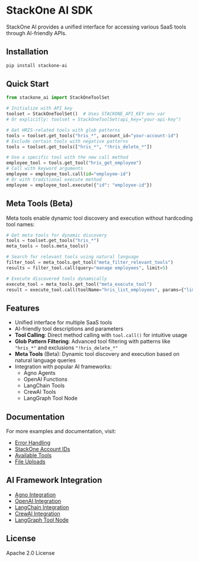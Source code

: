 # StackOne AI SDK

StackOne AI provides a unified interface for accessing various SaaS tools through AI-friendly APIs.

## Installation

```bash
pip install stackone-ai
```

## Quick Start

```python
from stackone_ai import StackOneToolSet

# Initialize with API key
toolset = StackOneToolSet()  # Uses STACKONE_API_KEY env var
# Or explicitly: toolset = StackOneToolSet(api_key="your-api-key")

# Get HRIS-related tools with glob patterns
tools = toolset.get_tools("hris_*", account_id="your-account-id")
# Exclude certain tools with negative patterns
tools = toolset.get_tools(["hris_*", "!hris_delete_*"])

# Use a specific tool with the new call method
employee_tool = tools.get_tool("hris_get_employee")
# Call with keyword arguments
employee = employee_tool.call(id="employee-id")
# Or with traditional execute method
employee = employee_tool.execute({"id": "employee-id"})
```

## Meta Tools (Beta)

Meta tools enable dynamic tool discovery and execution without hardcoding tool names:

```python
# Get meta tools for dynamic discovery
tools = toolset.get_tools("hris_*")
meta_tools = tools.meta_tools()

# Search for relevant tools using natural language
filter_tool = meta_tools.get_tool("meta_filter_relevant_tools")
results = filter_tool.call(query="manage employees", limit=5)

# Execute discovered tools dynamically
execute_tool = meta_tools.get_tool("meta_execute_tool")
result = execute_tool.call(toolName="hris_list_employees", params={"limit": 10})
```

## Features

- Unified interface for multiple SaaS tools
- AI-friendly tool descriptions and parameters
- **Tool Calling**: Direct method calling with `tool.call()` for intuitive usage
- **Glob Pattern Filtering**: Advanced tool filtering with patterns like `"hris_*"` and exclusions `"!hris_delete_*"`
- **Meta Tools** (Beta): Dynamic tool discovery and execution based on natural language queries
- Integration with popular AI frameworks:
  - Agno Agents
  - OpenAI Functions
  - LangChain Tools
  - CrewAI Tools
  - LangGraph Tool Node

## Documentation

For more examples and documentation, visit:

- [Error Handling](docs/error-handling.md)
- [StackOne Account IDs](docs/stackone-account-ids.md)
- [Available Tools](docs/available-tools.md)
- [File Uploads](docs/file-uploads.md)

## AI Framework Integration

- [Agno Integration](docs/agno_integration.md)
- [OpenAI Integration](docs/openai_integration.md)
- [LangChain Integration](docs/langchain_integration.md)
- [CrewAI Integration](docs/crewai_integration.md)
- [LangGraph Tool Node](docs/langgraph_tool_node.md)

## License

Apache 2.0 License